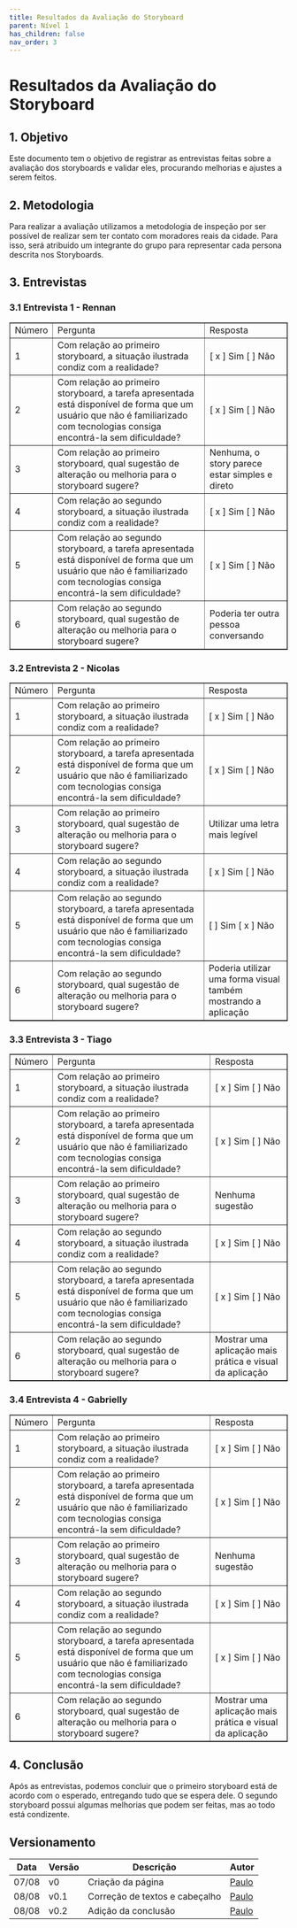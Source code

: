 ```yaml
---
title: Resultados da Avaliação do Storyboard
parent: Nível 1
has_children: false
nav_order: 3
---
```


# Resultados da Avaliação do Storyboard

## 1. Objetivo

Este documento tem o objetivo de registrar as entrevistas feitas sobre a avaliação dos storyboards e validar eles, procurando melhorias e ajustes a serem feitos.

## 2. Metodologia 

 Para realizar a avaliação utilizamos a metodologia de inspeção por ser possível de realizar sem ter contato com moradores reais da cidade. Para isso, será atribuido um integrante do grupo para representar cada persona descrita nos Storyboards.

## 3. Entrevistas

### 3.1 Entrevista 1 - Rennan

<table border="1">
    <tr>
        <td>Número</td>
        <td>Pergunta</td>
        <td>Resposta</td>
    </tr>
    <tr>
        <td>1</td>
        <td>Com relação ao primeiro storyboard, a situação ilustrada condiz com a realidade?</td>
        <td>[ x ] Sim [ ] Não</td>
    </tr>
    <tr>
        <td>2</td>
        <td>Com relação ao primeiro storyboard, a tarefa apresentada está disponível de forma que um usuário que não é familiarizado com tecnologias consiga encontrá-la sem dificuldade?</td>
        <td>[ x ] Sim [ ] Não </td>
    </tr>
    <tr>
        <td>3</td>
        <td>Com relação ao primeiro storyboard, qual sugestão de alteração ou melhoria para o storyboard sugere?</td>
        <td>Nenhuma, o story parece estar simples e direto</td>
    </tr>
    <tr>
        <td>4</td>
        <td>Com relação ao segundo storyboard, a situação ilustrada condiz com a realidade?</td>
        <td>[ x ] Sim [ ] Não </td>
    </tr>
    <tr>
        <td>5</td>
        <td>Com relação ao segundo storyboard, a tarefa apresentada está disponível de forma que um usuário que não é familiarizado com tecnologias consiga encontrá-la sem dificuldade?</td>
        <td>[ x ] Sim [ ] Não </td>
    </tr>
    <tr>
        <td>6</td>
       <td>Com relação ao segundo storyboard, qual sugestão de alteração ou melhoria para o storyboard sugere?</td>
        <td>Poderia ter outra pessoa conversando</td>
    </tr>

</table>

### 3.2 Entrevista 2 - Nicolas

<table border="1">
    <tr>
        <td>Número</td>
        <td>Pergunta</td>
        <td>Resposta</td>
    </tr>
    <tr>
        <td>1</td>
        <td>Com relação ao primeiro storyboard, a situação ilustrada condiz com a realidade?</td>
        <td>[ x ] Sim [ ] Não</td>
    </tr>
    <tr>
        <td>2</td>
        <td>Com relação ao primeiro storyboard, a tarefa apresentada está disponível de forma que um usuário que não é familiarizado com tecnologias consiga encontrá-la sem dificuldade?</td>
        <td>[ x ] Sim [ ] Não </td>
    </tr>
    <tr>
        <td>3</td>
        <td>Com relação ao primeiro storyboard, qual sugestão de alteração ou melhoria para o storyboard sugere?</td>
        <td>Utilizar uma letra mais legível</td>
    </tr>
    <tr>
        <td>4</td>
        <td>Com relação ao segundo storyboard, a situação ilustrada condiz com a realidade?</td>
        <td>[ x ] Sim [ ] Não </td>
    </tr>
    <tr>
        <td>5</td>
        <td>Com relação ao segundo storyboard, a tarefa apresentada está disponível de forma que um usuário que não é familiarizado com tecnologias consiga encontrá-la sem dificuldade?</td>
        <td>[  ] Sim [ x ] Não </td>
    </tr>
    <tr>
        <td>6</td>
       <td>Com relação ao segundo storyboard, qual sugestão de alteração ou melhoria para o storyboard sugere?</td>
        <td>Poderia utilizar uma forma visual também mostrando a aplicação</td>
    </tr>

</table>

### 3.3 Entrevista 3 - Tiago

<table border="1">
    <tr>
        <td>Número</td>
        <td>Pergunta</td>
        <td>Resposta</td>
    </tr>
    <tr>
        <td>1</td>
        <td>Com relação ao primeiro storyboard, a situação ilustrada condiz com a realidade?</td>
        <td>[ x ] Sim [ ] Não</td>
    </tr>
    <tr>
        <td>2</td>
        <td>Com relação ao primeiro storyboard, a tarefa apresentada está disponível de forma que um usuário que não é familiarizado com tecnologias consiga encontrá-la sem dificuldade?</td>
        <td>[ x ] Sim [ ] Não </td>
    </tr>
    <tr>
        <td>3</td>
        <td>Com relação ao primeiro storyboard, qual sugestão de alteração ou melhoria para o storyboard sugere?</td>
        <td>Nenhuma sugestão</td>
    </tr>
    <tr>
        <td>4</td>
        <td>Com relação ao segundo storyboard, a situação ilustrada condiz com a realidade?</td>
        <td>[ x ] Sim [ ] Não </td>
    </tr>
    <tr>
        <td>5</td>
        <td>Com relação ao segundo storyboard, a tarefa apresentada está disponível de forma que um usuário que não é familiarizado com tecnologias consiga encontrá-la sem dificuldade?</td>
        <td>[ x ] Sim [ ] Não </td>
    </tr>
    <tr>
        <td>6</td>
       <td>Com relação ao segundo storyboard, qual sugestão de alteração ou melhoria para o storyboard sugere?</td>
        <td>Mostrar uma aplicação mais prática e visual da aplicação</td>
    </tr>

</table>

### 3.4 Entrevista 4 - Gabrielly

<table border="1">
    <tr>
        <td>Número</td>
        <td>Pergunta</td>
        <td>Resposta</td>
    </tr>
    <tr>
        <td>1</td>
        <td>Com relação ao primeiro storyboard, a situação ilustrada condiz com a realidade?</td>
        <td>[ x ] Sim [ ] Não</td>
    </tr>
    <tr>
        <td>2</td>
        <td>Com relação ao primeiro storyboard, a tarefa apresentada está disponível de forma que um usuário que não é familiarizado com tecnologias consiga encontrá-la sem dificuldade?</td>
        <td>[ x ] Sim [ ] Não </td>
    </tr>
    <tr>
        <td>3</td>
        <td>Com relação ao primeiro storyboard, qual sugestão de alteração ou melhoria para o storyboard sugere?</td>
        <td>Nenhuma sugestão</td>
    </tr>
    <tr>
        <td>4</td>
        <td>Com relação ao segundo storyboard, a situação ilustrada condiz com a realidade?</td>
        <td>[ x ] Sim [ ] Não </td>
    </tr>
    <tr>
        <td>5</td>
        <td>Com relação ao segundo storyboard, a tarefa apresentada está disponível de forma que um usuário que não é familiarizado com tecnologias consiga encontrá-la sem dificuldade?</td>
        <td>[ x ] Sim [ ] Não </td>
    </tr>
    <tr>
        <td>6</td>
       <td>Com relação ao segundo storyboard, qual sugestão de alteração ou melhoria para o storyboard sugere?</td>
        <td>Mostrar uma aplicação mais prática e visual da aplicação</td>
    </tr>

</table>

## 4. Conclusão

Após as entrevistas, podemos concluir que o primeiro storyboard está de acordo com o esperado, entregando tudo que se espera dele. O segundo storyboard possui algumas melhorias que podem ser feitas, mas ao todo está condizente.


## Versionamento

| Data  | Versão | Descrição         | Autor                                              |
| ----- | -------- | ------------------------------ | -------------------------------------------------- |
| 07/08 | v0       | Criação da página              | [Paulo](https://github.com/paulomacieltorresfilho) |
| 08/08 | v0.1     | Correção de textos e cabeçalho | [Paulo](https://github.com/paulomacieltorresfilho) |
| 08/08 | v0.2	   | Adição da conclusão			| [Paulo](https://github.com/paulomacieltorresfilho) |

